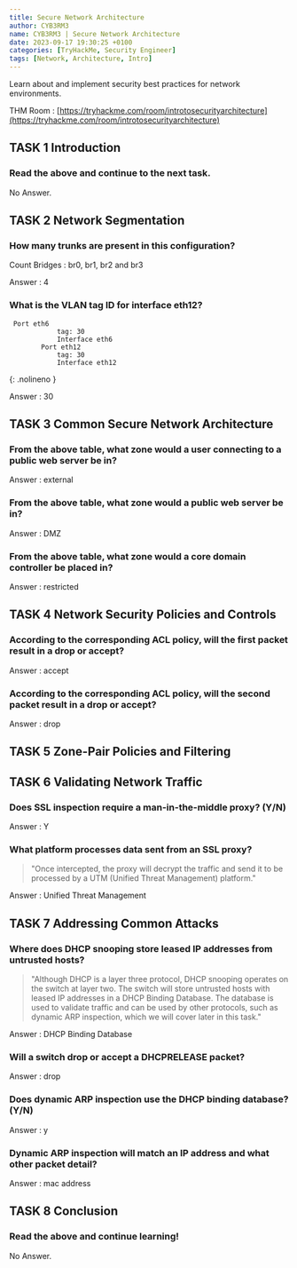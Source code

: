 ```yaml
---
title: Secure Network Architecture
author: CYB3RM3
name: CYB3RM3 | Secure Network Architecture
date: 2023-09-17 19:30:25 +0100
categories: [TryHackMe, Security Engineer]
tags: [Network, Architecture, Intro]
---
```


Learn about and implement security best practices for network environments.

THM Room : [https://tryhackme.com/room/introtosecurityarchitecture](https://tryhackme.com/room/introtosecurityarchitecture)


## TASK 1 Introduction
###  Read the above and continue to the next task. 
No Answer.

## TASK 2 Network Segmentation
### How many trunks are present in this configuration?
Count Bridges : br0, br1, br2 and br3

Answer : 4

### What is the VLAN tag ID for interface eth12?

```console
 Port eth6
            tag: 30
            Interface eth6
        Port eth12
            tag: 30
            Interface eth12
```
{: .nolineno }

Answer : 30

## TASK 3 Common Secure Network Architecture
### From the above table, what zone would a user connecting to a public web server be in?
Answer : external
### From the above table, what zone would a public web server be in?
Answer : DMZ
### From the above table, what zone would a core domain controller be placed in?
Answer : restricted

## TASK 4 Network Security Policies and Controls
### According to the corresponding ACL policy, will the first packet result in a drop or accept? 
Answer : accept

### According to the corresponding ACL policy, will the second packet result in a drop or accept?
Answer : drop

## TASK 5 Zone-Pair Policies and Filtering
## TASK 6 Validating Network Traffic

### Does SSL inspection require a man-in-the-middle proxy? (Y/N)
Answer : Y

### What platform processes data sent from an SSL proxy?

>"Once intercepted, the proxy will decrypt the traffic and send it to be processed by a UTM (Unified Threat Management) platform."

Answer : Unified Threat Management

## TASK 7 Addressing Common Attacks

### Where does DHCP snooping store leased IP addresses from untrusted hosts?

>"Although DHCP is a layer three protocol, DHCP snooping operates on the switch at layer two. The switch will store untrusted hosts with leased IP addresses in a DHCP Binding Database. The database is used to validate traffic and can be used by other protocols, such as dynamic ARP inspection, which we will cover later in this task."

Answer : DHCP Binding Database

### Will a switch drop or accept a DHCPRELEASE packet?
Answer : drop

### Does dynamic ARP inspection use the DHCP binding database? (Y/N)
Answer : y

### Dynamic ARP inspection will match an IP address and what other packet detail?
Answer : mac address

## TASK 8 Conclusion
###  Read the above and continue learning! 
No Answer.

